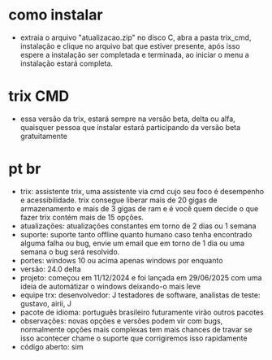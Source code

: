 # como instalar
- extraia o arquivo "atualizacao.zip" no disco C, abra a pasta trix_cmd, instalação e clique no arquivo bat que estiver presente, após isso espere a instalação ser completada e terminada, ao iniciar o menu a instalação estará completa.
# trix CMD
- essa versão da trix, estará sempre na versão beta, delta ou alfa, quaisquer pessoa que instalar estará participando da versão beta gratuitamente 
# pt br
- trix:
assistente
trix, uma assistente via cmd cujo seu foco é desempenho e acessibilidade.
trix consegue liberar mais de 20 gigas de armazenamento e mais de 3 gigas de ram e é você quem decide o que fazer
trix contém mais de 15 opções.
- atualizações:
atualizações constantes em torno de 2 dias ou 1 semana 
- suporte:
suporte tanto offline quanto humano
caso tenha encontrado alguma falha ou bug, envie um email que em torno de 1 dia ou uma semana o bug será resolvido.
- portes:
windows 10 ou acima
apenas windows por enquanto
- versão:
  24.0 delta
- projeto:
começou em 11/12/2024 e foi lançada em 29/06/2025 com uma ideia de automátizar o windows deixando-o mais leve
- equipe trx:
desenvolvedor: J
testadores de software, analistas de teste: gustavo, airii, J
- pacote de idioma:
português brasileiro
futuramente virão outros pacotes
- observações:
novas opções e versões podem vir com bugs, normalmente opções mais complexas tem mais chances de travar
se isso acontecer chame o suporte que corrigiremos isso rapidamente
- código aberto:
sim
